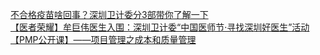   
[不合格疫苗啥回事？深圳卫计委分3部带你了解一下](http://www.dianyue.me/archives/760/xeelc6mxvqdv6gyw/)  
[【医者荣耀】牟巨伟医生入围：深圳卫计委“中国医师节·寻找深圳好医生”活动](http://www.dianyue.me/archives/795/0is88uje5l0cvnhr/)  
[【PMP公开课】——项目管理之成本和质量管理](http://www.dianyue.me/archives/855/3lt027atwjw78lj2/)